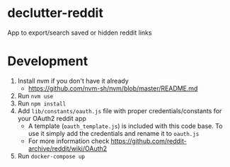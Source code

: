 # declutter-reddit
App to export/search saved or hidden reddit links

# Development
1. Install nvm if you don't have it already 
    - https://github.com/nvm-sh/nvm/blob/master/README.md
2. Run `nvm use`
3. Run `npm install`
4. Add `lib/constants/oauth.js` file with proper credentials/constants for your OAuth2 reddit app
    - A template (`oauth_template.js`) is included with this code base. To use it simply add the credentials and rename it to `oauth.js` 
    - For more information check https://github.com/reddit-archive/reddit/wiki/OAuth2
5. Run `docker-compose up`

